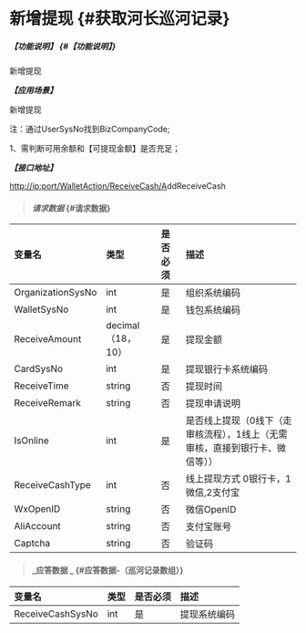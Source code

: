 # 新增提现 {#获取河长巡河记录}

##### _【功能说明】_ {#【功能说明】}

新增提现

_**【应用场景】**_

新增提现

注：通过UserSysNo找到BizCompanyCode;

1、需判断可用余额和【可提现金额】是否充足；

_**【接口地址】**_

[http://ip:port/WalletAction/ReceiveCash/A](http://ip:port/HMQuery/PatrolRiver/GetPatrolRivers)ddReceiveCash

> #### _请求数据_ {#请求数据}

| 变量名 | 类型 | 是否必须 | 描述 |
| :--- | :--- | :--- | :--- |
| OrganizationSysNo | int | 是 | 组织系统编码 |
| WalletSysNo | int | 是 | 钱包系统编码 |
| ReceiveAmount | decimal（18，10） | 是 | 提现金额 |
| CardSysNo | int | 是 | 提现银行卡系统编码 |
| ReceiveTime | string | 否 | 提现时间 |
| ReceiveRemark | string | 否 | 提现申请说明 |
| IsOnline | int | 是 | 是否线上提现（0线下（走审核流程），1线上（无需审核，直接到银行卡、微信等））|
| ReceiveCashType| int | 否 | 线上提现方式 0银行卡，1微信,2支付宝 |
| WxOpenID| string | 否 | 微信OpenID |
| AliAccount| string | 否 | 支付宝账号 |
| Captcha | string | 否  | 验证码 |

 




> #### _应答数据 _ {#应答数据-（巡河记录数组）}

| 变量名 | 类型 | 是否必须 | 描述 |
| :--- | :--- | :--- | :--- |
| ReceiveCashSysNo | int | 是 | 提现系统编码 |



